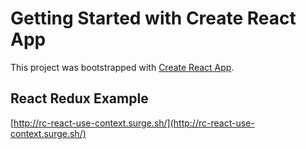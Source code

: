 # Getting Started with Create React App

This project was bootstrapped with [Create React App](https://github.com/facebook/create-react-app).

## React Redux Example

[http://rc-react-use-context.surge.sh/](http://rc-react-use-context.surge.sh/)

